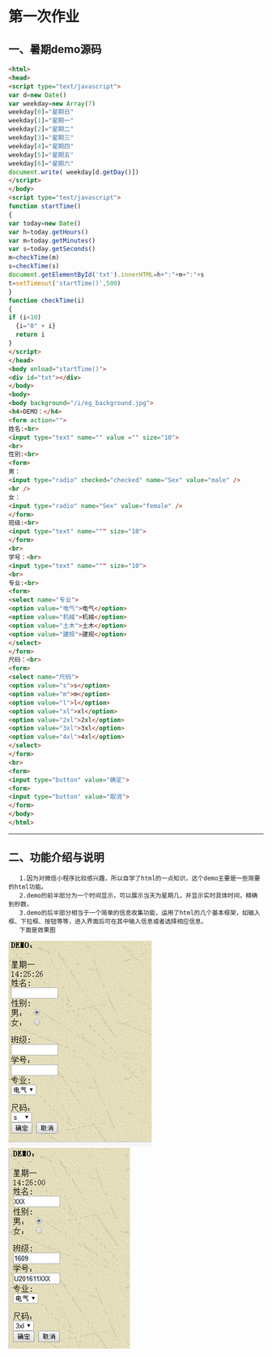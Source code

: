 
# 第一次作业
## 一、暑期demo源码
```html
<html>
<head>
<script type="text/javascript">
var d=new Date()
var weekday=new Array(7)
weekday[0]="星期日"
weekday[1]="星期一"
weekday[2]="星期二"
weekday[3]="星期三"
weekday[4]="星期四"
weekday[5]="星期五"
weekday[6]="星期六"
document.write( weekday[d.getDay()])
</script>
</body>
<script type="text/javascript">
function startTime()
{
var today=new Date()
var h=today.getHours()
var m=today.getMinutes()
var s=today.getSeconds()
m=checkTime(m)
s=checkTime(s)
document.getElementById('txt').innerHTML=h+":"+m+":"+s
t=setTimeout('startTime()',500)
}
function checkTime(i)
{
if (i<10) 
  {i="0" + i}
  return i
}
</script>
</head>
<body onload="startTime()">
<div id="txt"></div>
</body>
<body>
<body background="/i/eg_background.jpg">
<h4>DEMO：</h4>
<form action="">
姓名:<br>
<input type="text" name="" value ="" size="10">
<br>
性别:<br>
<form>
男：
<input type="radio" checked="checked" name="Sex" value="male" />
<br />
女：
<input type="radio" name="Sex" value="female" />
</form>
班级:<br>
<input type="text" name=""" size="10">
</form>
<br>
学号：<br>
<input type="text" name=""" size="10">
<br>
专业:<br>
<form>
<select name="专业">
<option value="电气">电气</option>
<option value="机械">机械</option>
<option value="土木">土木</option>
<option value="建规">建规</option>
</select>
</form>
尺码：<br>
<form>
<select name="尺码">
<option value="s">s</option>
<option value="m">m</option>
<option value="l">l</option>
<option value="xl">xl</option>
<option value="2xl">2xl</option>
<option value="3xl">3xl</option>
<option value="4xl">4xl</option>
</select>
</form>
<br>
<form>
<input type="button" value="确定">
<form>
<input type="button" value="取消">
</form>
</body>
</html>
```
---
## 二、功能介绍与说明
       1.因为对微信小程序比较感兴趣，所以自学了html的一点知识，这个demo主要是一些简要的html功能。 
       2.demo的前半部分为一个时间显示，可以展示当天为星期几，并显示实时具体时间，精确到秒数。
       3.demo的后半部分相当于一个简单的信息收集功能，运用了html的几个基本框架，如输入框、下拉框、按钮等等，进入界面后可在其中输入信息或者选择相应信息。
       下面是效果图
  ![](image/xiaoguotu1.png )
 ![](image/xiaoguotu2.png )
 

